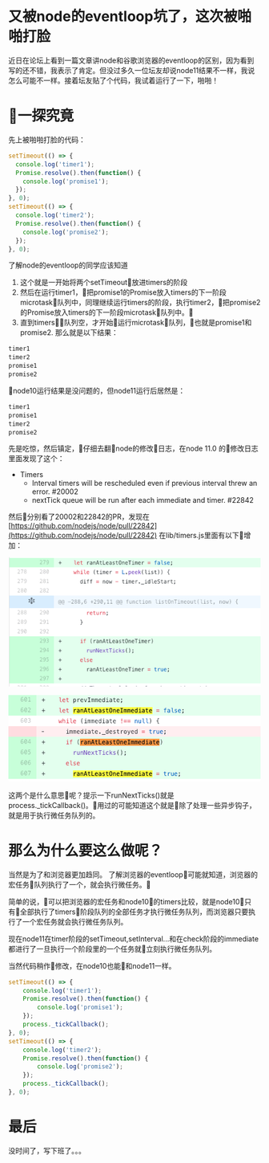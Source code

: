 # 又被node的eventloop坑了，这次被啪啪打脸
近日在论坛上看到一篇文章讲node和谷歌浏览器的eventloop的区别，因为看到写的还不错，我表示了肯定。但没过多久一位坛友却说node11结果不一样，我说怎么可能不一样。接着坛友贴了个代码，我试着运行了一下，啪啪！

# 一探究竟
先上被啪啪打脸的代码：
```js
setTimeout(() => {
  console.log('timer1');
  Promise.resolve().then(function() {
    console.log('promise1');
  });
}, 0);
setTimeout(() => {
  console.log('timer2');
  Promise.resolve().then(function() {
    console.log('promise2');
  });
}, 0);
```

了解node的eventloop的同学应该知道
1. 这个就是一开始将两个setTimeout放进timers的阶段
2. 然后在运行timer1，把promise1的Promise放入timers的下一阶段microtask队列中，同理继续运行timers的阶段，执行timer2，把promise2的Promise放入timers的下一阶段microtask队列中。
3. 直到timers队列空，才开始运行microtask队列，也就是promise1和promise2.
那么就是以下结果：
```js
timer1
timer2
promise1
promise2
```
node10运行结果是没问题的，但node11运行后居然是：
```js
timer1
promise1
timer2
promise2
```
先是吃惊，然后镇定，仔细去翻node的修改日志，在node 11.0 的修改日志里面发现了这个：
* Timers
    * Interval timers will be rescheduled even if previous interval threw an error. #20002
    * nextTick queue will be run after each immediate and timer. #22842

然后分别看了20002和22842的PR，发现在 [https://github.com/nodejs/node/pull/22842](https://github.com/nodejs/node/pull/22842) 在lib/timers.js里面有以下增加：

![timer.png](./timer.png)

![immediate.png](./immediate.png)

这两个是什么意思呢？提示一下runNextTicks()就是process._tickCallback()。用过的可能知道这个就是除了处理一些异步钩子，就是用于执行微任务队列的。

# 那么为什么要这么做呢？
当然是为了和浏览器更加趋同。
了解浏览器的eventloop可能就知道，浏览器的宏任务队列执行了一个，就会执行微任务。

简单的说，可以把浏览器的宏任务和node10的timers比较，就是node10只有全部执行了timers阶段队列的全部任务才执行微任务队列，而浏览器只要执行了一个宏任务就会执行微任务队列。

现在node11在timer阶段的setTimeout,setInterval...和在check阶段的immediate都进行了一旦执行一个阶段里的一个任务就立刻执行微任务队列。

当然代码稍作修改，在node10也能和node11一样。
```js
setTimeout(() => {
    console.log('timer1');
    Promise.resolve().then(function() {
        console.log('promise1');
    });
    process._tickCallback();
}, 0);
setTimeout(() => {
    console.log('timer2');
    Promise.resolve().then(function() {
        console.log('promise2');
    });
    process._tickCallback();
}, 0);

```

# 最后
没时间了，写下班了。。。